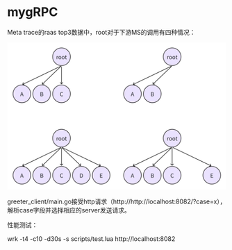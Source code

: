 # mygRPC

Meta trace的raas top3数据中，root对于下游MS的调用有四种情况：

![image](https://github.com/dufanrong/mygrpc/blob/master/img/whiteboard_exported_image.png)

greeter_client/main.go接受http请求（http://http://localhost:8082/?case=x），解析case字段并选择相应的server发送请求。

性能测试：

wrk -t4 -c10 -d30s -s scripts/test.lua http://localhost:8082


